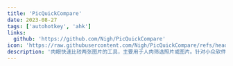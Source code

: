 ```yaml
---
title: 'PicQuickCompare'
date: 2023-08-27
tags: ['autohotkey', 'ahk']
links:
  github: 'https://github.com/Nigh/PicQuickCompare'
icon: 'https://raw.githubusercontent.com/Nigh/PicQuickCompare/refs/heads/main/logo.png'
description: '肉眼快速比较两张图片的工具，主要用于人肉筛选照片或图片。针对小众软件论坛用户需求开发。'
---
```

